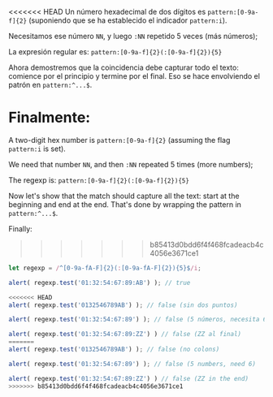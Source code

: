 <<<<<<< HEAD
Un número hexadecimal de dos dígitos es `pattern:[0-9a-f]{2}` (suponiendo que se ha establecido el indicador `pattern:i`).

Necesitamos ese número `NN`, y luego `:NN` repetido 5 veces (más números);

La expresión regular es: `pattern:[0-9a-f]{2}(:[0-9a-f]{2}){5}`

Ahora demostremos que la coincidencia debe capturar todo el texto: comience por el principio y termine por el final. Eso se hace envolviendo el patrón en `pattern:^...$`.

Finalmente:
=======
A two-digit hex number is `pattern:[0-9a-f]{2}` (assuming the flag `pattern:i` is set).

We need that number `NN`, and then `:NN` repeated 5 times (more numbers);

The regexp is: `pattern:[0-9a-f]{2}(:[0-9a-f]{2}){5}`

Now let's show that the match should capture all the text: start at the beginning and end at the end. That's done by wrapping the pattern in `pattern:^...$`.

Finally:
>>>>>>> b85413d0bdd6f4f468fcadeacb4c4056e3671ce1

```js run
let regexp = /^[0-9a-fA-F]{2}(:[0-9a-fA-F]{2}){5}$/i;

alert( regexp.test('01:32:54:67:89:AB') ); // true

<<<<<<< HEAD
alert( regexp.test('0132546789AB') ); // false (sin dos puntos)

alert( regexp.test('01:32:54:67:89') ); // false (5 números, necesita 6)

alert( regexp.test('01:32:54:67:89:ZZ') ) // false (ZZ al final)
=======
alert( regexp.test('0132546789AB') ); // false (no colons)

alert( regexp.test('01:32:54:67:89') ); // false (5 numbers, need 6)

alert( regexp.test('01:32:54:67:89:ZZ') ) // false (ZZ in the end)
>>>>>>> b85413d0bdd6f4f468fcadeacb4c4056e3671ce1
```
